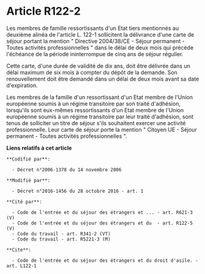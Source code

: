 # Article R122-2

Les membres de famille ressortissants d'un Etat tiers mentionnés au deuxième alinéa de l'article L. 122-1 sollicitent la
délivrance d'une carte de séjour portant la mention " Directive 2004/38/CE - Séjour permanent - Toutes activités
professionnelles " dans le délai de deux mois qui précède l'échéance de la période ininterrompue de cinq ans de séjour
régulier. 

Cette carte, d'une durée de validité de dix ans, doit être délivrée dans un délai maximum de six mois à compter du dépôt de
la demande. Son renouvellement doit être demandé dans un délai de deux mois avant sa date d'expiration. 

Les membres de la famille d'un ressortissant d'un Etat membre de l'Union européenne soumis à un régime transitoire par son
traité d'adhésion, lorsqu'ils sont eux-mêmes ressortissants d'un Etat membre de l'Union européenne soumis à un régime
transitoire par leur traité d'adhésion, sont tenus de solliciter un titre de séjour s'ils souhaitent exercer une activité
professionnelle. Leur carte de séjour porte la mention " Citoyen UE - Séjour permanent - Toutes activités professionnelles ".

**Liens relatifs à cet article**

	**Codifié par**:

	  - Décret n°2006-1378 du 14 novembre 2006

	**Modifié par**:

	  - Décret n°2016-1456 du 28 octobre 2016 - art. 1

	**Cité par**:

	  - Code de l'entrée et du séjour des étrangers et ... - art. R621-3 (V)
	  - Code de l'entrée et du séjour des étrangers et du  - art. R122-5 (V)
	  - Code du travail - art. R341-2 (VT)
	  - Code du travail - art. R5221-3 (M)

	**Cite**:

	  - Code de l'entrée et du séjour des étrangers et du droit d'asile. - art. L122-1
